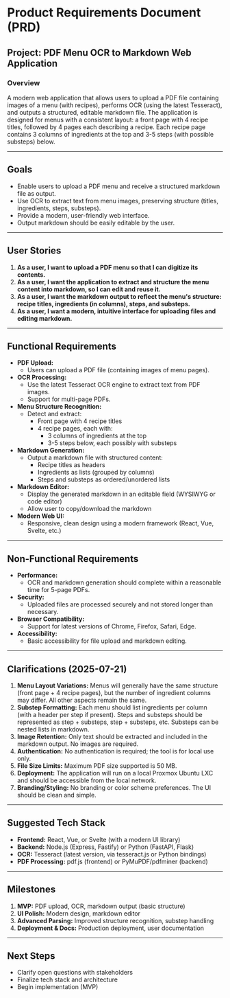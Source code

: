 # Product Requirements Document (PRD)

## Project: PDF Menu OCR to Markdown Web Application

### Overview
A modern web application that allows users to upload a PDF file containing images of a menu (with recipes), performs OCR (using the latest Tesseract), and outputs a structured, editable markdown file. The application is designed for menus with a consistent layout: a front page with 4 recipe titles, followed by 4 pages each describing a recipe. Each recipe page contains 3 columns of ingredients at the top and 3-5 steps (with possible substeps) below.

---

## Goals
- Enable users to upload a PDF menu and receive a structured markdown file as output.
- Use OCR to extract text from menu images, preserving structure (titles, ingredients, steps, substeps).
- Provide a modern, user-friendly web interface.
- Output markdown should be easily editable by the user.

---

## User Stories
1. **As a user, I want to upload a PDF menu so that I can digitize its contents.**
2. **As a user, I want the application to extract and structure the menu content into markdown, so I can edit and reuse it.**
3. **As a user, I want the markdown output to reflect the menu's structure: recipe titles, ingredients (in columns), steps, and substeps.**
4. **As a user, I want a modern, intuitive interface for uploading files and editing markdown.**

---

## Functional Requirements
- **PDF Upload:**
  - Users can upload a PDF file (containing images of menu pages).
- **OCR Processing:**
  - Use the latest Tesseract OCR engine to extract text from PDF images.
  - Support for multi-page PDFs.
- **Menu Structure Recognition:**
  - Detect and extract:
    - Front page with 4 recipe titles
    - 4 recipe pages, each with:
      - 3 columns of ingredients at the top
      - 3-5 steps below, each possibly with substeps
- **Markdown Generation:**
  - Output a markdown file with structured content:
    - Recipe titles as headers
    - Ingredients as lists (grouped by columns)
    - Steps and substeps as ordered/unordered lists
- **Markdown Editor:**
  - Display the generated markdown in an editable field (WYSIWYG or code editor)
  - Allow user to copy/download the markdown
- **Modern Web UI:**
  - Responsive, clean design using a modern framework (React, Vue, Svelte, etc.)

---

## Non-Functional Requirements
- **Performance:**
  - OCR and markdown generation should complete within a reasonable time for 5-page PDFs.
- **Security:**
  - Uploaded files are processed securely and not stored longer than necessary.
- **Browser Compatibility:**
  - Support for latest versions of Chrome, Firefox, Safari, Edge.
- **Accessibility:**
  - Basic accessibility for file upload and markdown editing.

---

## Clarifications (2025-07-21)
1. **Menu Layout Variations:** Menus will generally have the same structure (front page + 4 recipe pages), but the number of ingredient columns may differ. All other aspects remain the same.
2. **Substep Formatting:** Each menu should list ingredients per column (with a header per step if present). Steps and substeps should be represented as step + substeps, step + substeps, etc. Substeps can be nested lists in markdown.
3. **Image Retention:** Only text should be extracted and included in the markdown output. No images are required.
4. **Authentication:** No authentication is required; the tool is for local use only.
5. **File Size Limits:** Maximum PDF size supported is 50 MB.
6. **Deployment:** The application will run on a local Proxmox Ubuntu LXC and should be accessible from the local network.
7. **Branding/Styling:** No branding or color scheme preferences. The UI should be clean and simple.

---

## Suggested Tech Stack
- **Frontend:** React, Vue, or Svelte (with a modern UI library)
- **Backend:** Node.js (Express, Fastify) or Python (FastAPI, Flask)
- **OCR:** Tesseract (latest version, via tesseract.js or Python bindings)
- **PDF Processing:** pdf.js (frontend) or PyMuPDF/pdfminer (backend)

---

## Milestones
1. **MVP:** PDF upload, OCR, markdown output (basic structure)
2. **UI Polish:** Modern design, markdown editor
3. **Advanced Parsing:** Improved structure recognition, substep handling
4. **Deployment & Docs:** Production deployment, user documentation

---

## Next Steps
- Clarify open questions with stakeholders
- Finalize tech stack and architecture
- Begin implementation (MVP)

